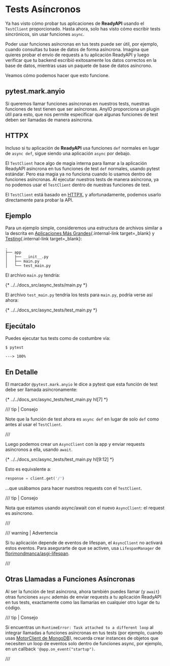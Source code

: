 # Tests Asíncronos

Ya has visto cómo probar tus aplicaciones de **ReadyAPI** usando el `TestClient` proporcionado. Hasta ahora, solo has visto cómo escribir tests sincrónicos, sin usar funciones `async`.

Poder usar funciones asíncronas en tus tests puede ser útil, por ejemplo, cuando consultas tu base de datos de forma asíncrona. Imagina que quieres probar el envío de requests a tu aplicación ReadyAPI y luego verificar que tu backend escribió exitosamente los datos correctos en la base de datos, mientras usas un paquete de base de datos asíncrono.

Veamos cómo podemos hacer que esto funcione.

## pytest.mark.anyio

Si queremos llamar funciones asíncronas en nuestros tests, nuestras funciones de test tienen que ser asíncronas. AnyIO proporciona un plugin útil para esto, que nos permite especificar que algunas funciones de test deben ser llamadas de manera asíncrona.

## HTTPX

Incluso si tu aplicación de **ReadyAPI** usa funciones `def` normales en lugar de `async def`, sigue siendo una aplicación `async` por debajo.

El `TestClient` hace algo de magia interna para llamar a la aplicación ReadyAPI asíncrona en tus funciones de test `def` normales, usando pytest estándar. Pero esa magia ya no funciona cuando lo usamos dentro de funciones asíncronas. Al ejecutar nuestros tests de manera asíncrona, ya no podemos usar el `TestClient` dentro de nuestras funciones de test.

El `TestClient` está basado en <a href="https://www.python-httpx.org" class="external-link" target="_blank">HTTPX</a>, y afortunadamente, podemos usarlo directamente para probar la API.

## Ejemplo

Para un ejemplo simple, consideremos una estructura de archivos similar a la descrita en [Aplicaciones Más Grandes](../tutorial/bigger-applications.md){.internal-link target=_blank} y [Testing](../tutorial/testing.md){.internal-link target=_blank}:

```
.
├── app
│   ├── __init__.py
│   ├── main.py
│   └── test_main.py
```

El archivo `main.py` tendría:

{* ../../docs_src/async_tests/main.py *}

El archivo `test_main.py` tendría los tests para `main.py`, podría verse así ahora:

{* ../../docs_src/async_tests/test_main.py *}

## Ejecútalo

Puedes ejecutar tus tests como de costumbre vía:

<div class="termy">

```console
$ pytest

---> 100%
```

</div>

## En Detalle

El marcador `@pytest.mark.anyio` le dice a pytest que esta función de test debe ser llamada asíncronamente:

{* ../../docs_src/async_tests/test_main.py hl[7] *}

/// tip | Consejo

Note que la función de test ahora es `async def` en lugar de solo `def` como antes al usar el `TestClient`.

///

Luego podemos crear un `AsyncClient` con la app y enviar requests asíncronos a ella, usando `await`.

{* ../../docs_src/async_tests/test_main.py hl[9:12] *}

Esto es equivalente a:

```Python
response = client.get('/')
```

...que usábamos para hacer nuestros requests con el `TestClient`.

/// tip | Consejo

Nota que estamos usando async/await con el nuevo `AsyncClient`: el request es asíncrono.

///

/// warning | Advertencia

Si tu aplicación depende de eventos de lifespan, el `AsyncClient` no activará estos eventos. Para asegurarte de que se activen, usa `LifespanManager` de <a href="https://github.com/florimondmanca/asgi-lifespan#usage" class="external-link" target="_blank">florimondmanca/asgi-lifespan</a>.

///

## Otras Llamadas a Funciones Asíncronas

Al ser la función de test asíncrona, ahora también puedes llamar (y `await`) otras funciones `async` además de enviar requests a tu aplicación ReadyAPI en tus tests, exactamente como las llamarías en cualquier otro lugar de tu código.

/// tip | Consejo

Si encuentras un `RuntimeError: Task attached to a different loop` al integrar llamadas a funciones asíncronas en tus tests (por ejemplo, cuando usas <a href="https://stackoverflow.com/questions/41584243/runtimeerror-task-attached-to-a-different-loop" class="external-link" target="_blank">MotorClient de MongoDB</a>), recuerda crear instances de objetos que necesiten un loop de eventos solo dentro de funciones async, por ejemplo, en un callback `'@app.on_event("startup")`.

///
